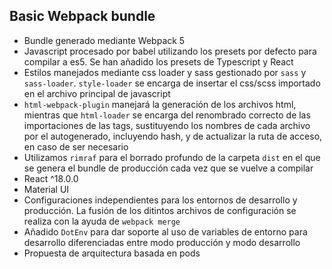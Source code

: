 ## Basic Webpack bundle

- Bundle generado mediante Webpack 5
- Javascript procesado por babel utilizando los presets por defecto para compilar a es5. Se han añadido los presets de Typescript y React
- Estilos manejados mediante css loader y sass gestionado por `sass` y `sass-loader`. `style-loader` se encarga de insertar el css/scss importado en el archivo principal de javascript
- `html-webpack-plugin` manejará la generación de los archivos html, mientras que `html-loader` se encarga del renombrado correcto de las importaciones de las tags, sustituyendo los nombres de cada archivo por el autogenerado, incluyendo hash, y de actualizar la ruta de acceso, en caso de ser necesario
- Utilizamos `rimraf` para el borrado profundo de la carpeta `dist` en el que se genera el bundle de producción cada vez que se vuelve a compilar
- React ^18.0.0
- Material UI
- Configuraciones independientes para los entornos de desarrollo y producción. La fusión de los ditintos archivos de configuración se realiza con la ayuda de `webpack merge`
- Añadido `DotEnv` para dar soporte al uso de variables de entorno para desarrollo diferenciadas entre modo producción y modo desarrollo
- Propuesta de arquitectura basada en pods
